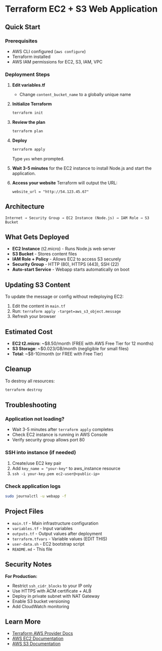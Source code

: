 # Terraform EC2 + S3 Web Application

## Quick Start

### Prerequisites
- AWS CLI configured (`aws configure`)
- Terraform installed
- AWS IAM permissions for EC2, S3, IAM, VPC

### Deployment Steps

1. **Edit variables.tf**
   - Change `content_bucket_name` to a globally unique name
   
2. **Initialize Terraform**
   ```bash
   terraform init
   ```

3. **Review the plan**
   ```bash
   terraform plan
   ```

4. **Deploy**
   ```bash
   terraform apply
   ```
   Type `yes` when prompted.

5. **Wait 3-5 minutes** for the EC2 instance to install Node.js and start the application.

6. **Access your website**
   Terraform will output the URL:
   ```
   website_url = "http://54.123.45.67"
   ```

## Architecture

```
Internet → Security Group → EC2 Instance (Node.js) → IAM Role → S3 Bucket
```

## What Gets Deployed

- **EC2 Instance** (t2.micro) - Runs Node.js web server
- **S3 Bucket** - Stores content files
- **IAM Role + Policy** - Allows EC2 to access S3 securely
- **Security Group** - HTTP (80), HTTPS (443), SSH (22)
- **Auto-start Service** - Webapp starts automatically on boot

## Updating S3 Content

To update the message or config without redeploying EC2:

1. Edit the content in `main.tf`
2. Run: `terraform apply -target=aws_s3_object.message`
3. Refresh your browser

## Estimated Cost

- **EC2 t2.micro**: ~$8.50/month (FREE with AWS Free Tier for 12 months)
- **S3 Storage**: ~$0.023/GB/month (negligible for small files)
- **Total**: ~$8-10/month (or FREE with Free Tier)

## Cleanup

To destroy all resources:
```bash
terraform destroy
```

## Troubleshooting

### Application not loading?
- Wait 3-5 minutes after `terraform apply` completes
- Check EC2 instance is running in AWS Console
- Verify security group allows port 80

### SSH into instance (if needed)
1. Create/use EC2 key pair
2. Add `key_name = "your-key"` to aws_instance resource
3. `ssh -i your-key.pem ec2-user@<public-ip>`

### Check application logs
```bash
sudo journalctl -u webapp -f
```

## Project Files

- `main.tf` - Main infrastructure configuration
- `variables.tf` - Input variables
- `outputs.tf` - Output values after deployment
- `terraform.tfvars` - Variable values (EDIT THIS)
- `user-data.sh` - EC2 bootstrap script
- `README.md` - This file

## Security Notes

**For Production:**
- Restrict `ssh_cidr_blocks` to your IP only
- Use HTTPS with ACM certificate + ALB
- Deploy in private subnet with NAT Gateway
- Enable S3 bucket versioning
- Add CloudWatch monitoring

## Learn More

- [Terraform AWS Provider Docs](https://registry.terraform.io/providers/hashicorp/aws/latest/docs)
- [AWS EC2 Documentation](https://docs.aws.amazon.com/ec2/)
- [AWS S3 Documentation](https://docs.aws.amazon.com/s3/)
